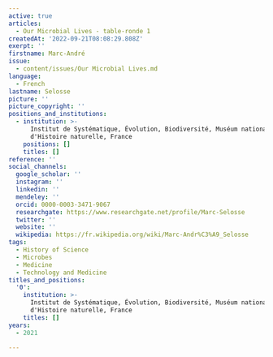 ```yaml
---
active: true
articles:
  - Our Microbial Lives - table-ronde 1
createdAt: '2022-09-21T08:08:29.808Z'
exerpt: ''
firstname: Marc-André
issue:
  - content/issues/Our Microbial Lives.md
language:
  - French
lastname: Selosse
picture: ''
picture_copyright: ''
positions_and_institutions:
  - institution: >-
      Institut de Systématique, Évolution, Biodiversité, Muséum national
      d'Histoire naturelle, France
    positions: []
    titles: []
reference: ''
social_channels:
  google_scholar: ''
  instagram: ''
  linkedin: ''
  mendeley: ''
  orcid: 0000-0003-3471-9067
  researchgate: https://www.researchgate.net/profile/Marc-Selosse
  twitter: ''
  website: ''
  wikipedia: https://fr.wikipedia.org/wiki/Marc-Andr%C3%A9_Selosse
tags:
  - History of Science
  - Microbes
  - Medicine
  - Technology and Medicine
titles_and_positions:
  '0':
    institution: >-
      Institut de Systématique, Évolution, Biodiversité, Muséum national
      d'Histoire naturelle, France
    titles: []
years:
  - 2021

---
```

